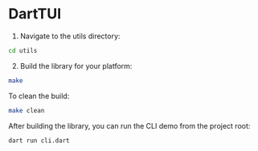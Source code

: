 # DartTUI


1. Navigate to the utils directory:
```bash
cd utils
```

2. Build the library for your platform:
```bash
make
```
To clean the build:
```bash
make clean
```

After building the library, you can run the CLI demo from the project root:

```bash
dart run cli.dart
```